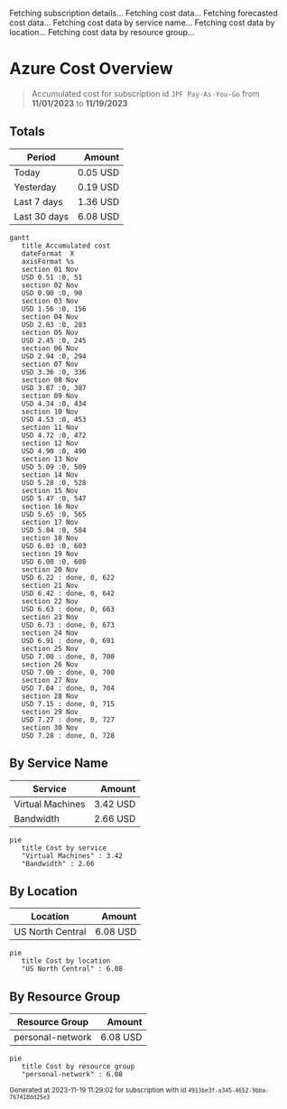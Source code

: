 Fetching subscription details...
Fetching cost data...
Fetching forecasted cost data...
Fetching cost data by service name...
Fetching cost data by location...
Fetching cost data by resource group...
# Azure Cost Overview

> Accumulated cost for subscription id `JPF Pay-As-You-Go` from **11/01/2023** to **11/19/2023**

## Totals

|Period|Amount|
|---|---:|
|Today|0.05 USD|
|Yesterday|0.19 USD|
|Last 7 days|1.36 USD|
|Last 30 days|6.08 USD|

```mermaid
gantt
   title Accumulated cost
   dateFormat  X
   axisFormat %s
   section 01 Nov
   USD 0.51 :0, 51
   section 02 Nov
   USD 0.90 :0, 90
   section 03 Nov
   USD 1.56 :0, 156
   section 04 Nov
   USD 2.03 :0, 203
   section 05 Nov
   USD 2.45 :0, 245
   section 06 Nov
   USD 2.94 :0, 294
   section 07 Nov
   USD 3.36 :0, 336
   section 08 Nov
   USD 3.87 :0, 387
   section 09 Nov
   USD 4.34 :0, 434
   section 10 Nov
   USD 4.53 :0, 453
   section 11 Nov
   USD 4.72 :0, 472
   section 12 Nov
   USD 4.90 :0, 490
   section 13 Nov
   USD 5.09 :0, 509
   section 14 Nov
   USD 5.28 :0, 528
   section 15 Nov
   USD 5.47 :0, 547
   section 16 Nov
   USD 5.65 :0, 565
   section 17 Nov
   USD 5.84 :0, 584
   section 18 Nov
   USD 6.03 :0, 603
   section 19 Nov
   USD 6.08 :0, 608
   section 20 Nov
   USD 6.22 : done, 0, 622
   section 21 Nov
   USD 6.42 : done, 0, 642
   section 22 Nov
   USD 6.63 : done, 0, 663
   section 23 Nov
   USD 6.73 : done, 0, 673
   section 24 Nov
   USD 6.91 : done, 0, 691
   section 25 Nov
   USD 7.00 : done, 0, 700
   section 26 Nov
   USD 7.00 : done, 0, 700
   section 27 Nov
   USD 7.04 : done, 0, 704
   section 28 Nov
   USD 7.15 : done, 0, 715
   section 29 Nov
   USD 7.27 : done, 0, 727
   section 30 Nov
   USD 7.28 : done, 0, 728
```

## By Service Name

|Service|Amount|
|---|---:|
|Virtual Machines|3.42 USD|
|Bandwidth|2.66 USD|

```mermaid
pie
   title Cost by service
   "Virtual Machines" : 3.42
   "Bandwidth" : 2.66
```

## By Location

|Location|Amount|
|---|---:|
|US North Central|6.08 USD|

```mermaid
pie
   title Cost by location
   "US North Central" : 6.08
```

## By Resource Group

|Resource Group|Amount|
|---|---:|
|personal-network|6.08 USD|

```mermaid
pie
   title Cost by resource group
   "personal-network" : 6.08
```

<sup>Generated at 2023-11-19 11:29:02 for subscription with id `4913be3f-a345-4652-9bba-767418dd25e3`</sup>
